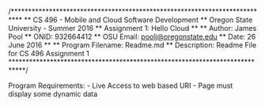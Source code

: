 /***************************************************************************
** 			CS 496 - Mobile and Cloud Software Development
**				Oregon State University - Summer 2016
**						Assignment 1: Hello Cloud
**
** Author: James Pool
** ONID: 932664412
** OSU Email: poolj@oregonstate.edu
** Date: 26 June 2016
**
** Program Filename: Readme.md
** Description: Readme File for CS 496 Assignment 1
****************************************************************************/

Program Requirements:
	- Live Access to web based URI
	- Page must display some dynamic data